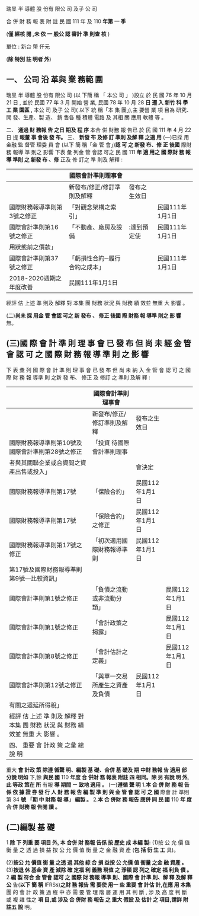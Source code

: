 
瑞昱 半 導體 股 份有 限公 司 及子 公 司

合 併 財 務 報 表 附 註 民 國 111 年 及 110 **年第 一 季**

(**僅 經核 閱 ,未 依 一 般公 認 審計 準 則查 核** ) 

單位 : 新台 幣 仟元

(**除 特別 註 明者 外**) 

## 一、 **公司 沿 革與 業 務範 圍**

瑞昱 半 導體 股 份有 限公 司 (以 下簡 稱 「 本公 司 」 )設立 於 民 國 76 年 10 月 21 日 , 並於 民國 77 年 3 月 開始 營 業, 民國 78 年 10 月 28 **日 遷 入 新竹 科 學工 業 園區 ,** 本公 司 及子 公 司( 以下 統 稱「本 集 團」),主 要營 業 項 目為 研究、開 發、生產、製 造、 銷 售各 種 積體 電路 及 其相 關 應用 軟體 等 。

二、 **通過 財 務報 告 之日 期及 程 序**
本合 併 財務 報 告已 於 民 國 111 年 4 月 22 日 提 **報董 事 會後 發 布。**
三、 **新發 布 及修 訂 準則 及解 釋 之適 用**
(一)已採 用 金融 監 督管 理委 員 會 (以下 簡 稱「金 管 會」)**認 可 之 新發 布、修 正 後國**
際財 務 報導 準 則之 影響 下表 彙 列金 管 會認 可之 民 國 111 **年 適 用之 國 際財 務 報導 準則 之 新發 布 、修** 正及 修 訂之 準 則及 解釋 :

|                             | 國際會計準則理事會            |              |                 |
|-----------------------------|-------------------------------|--------------|-----------------|
|                             | 新發布/修正/修訂準則及解釋    | 發布之生效日 |                 |
| 國際財務報導準則第3號之修正 | 「對觀念架構之索引」          |              | 民國111年1月1日 |
| 國際會計準則第16號之修正    | 「不動產、廠房及設備          | :達到預定使 | 民國111年1月1日 |
| 用狀態前之價款」            |                               |              |                 |
| 國際會計準則第37號之修正    | 「虧損性合約─履行合約之成本」 |              | 民國111年1月1日 |
| 2018-2020週期之年度改善     | 民國111年1月1日               |              |                 |

經評 估 上述 準 則及 解釋 對 本集 團 財務 狀況 與 財務 績 效並 無重 大 影響 。

(二)**尚未 採 用金 管 會認 可之 新 發布 、 修正 後國 際 財務 報 導準 則之 影 響**
無。

## (三)**國 際 會 計 準 則 理 事 會 已 發 布 但 尚 未 經 金 管 會 認 可 之 國 際 財 務 報 導 準 則 之 影** 響

下 表 彙 列 國 際 會 計 準 則 理 事 會 已 發 布 但 尚 未 納 入 金 管 會 認 可 之 國 際 財 務 報 導準 則 之新 發 布、 修正 及 修訂 之 準則 及解 釋 :

|                                                                                | 國際會計準則理事會             |                 |                 |
|--------------------------------------------------------------------------------|--------------------------------|-----------------|-----------------|
|                                                                                | 新發布/修正/修訂準則及解釋     | 發布之生效日    |                 |
| 國際財務報導準則第10號及國際會計準則第28號之修正                               | 「投資 待國際會計準則理事      |                 |                 |
| 者與其關聯企業或合資間之資產出售或投入」                                       |                                | 會決定          |                 |
| 國際財務報導準則第17號                                                         | 「保險合約」                   | 民國112年1月1日 |                 |
| 國際財務報導準則第17號                                                         | 「保險合約」之修正             | 民國112年1月1日 |                 |
| 國際財務報導準則第17號之修正                                                   | 「初次適用國際財務報導準則     | 民國112年1月1日 |                 |
| 第17號及國際財務報導準則第9號—比較資訊」                                       |                                |                 |                 |
| 國際會計準則第1號之修正                                                        | 「負債之流動或非流動分類」     |                 | 民國112年1月1日 |
| 國際會計準則第1號之修正                                                        | 「會計政策之揭露」             |                 | 民國112年1月1日 |
| 國際會計準則第8號之修正                                                        | 「會計估計之定義」             |                 | 民國112年1月1日 |
| 國際會計準則第12號之修正                                                       | 「與單一交易所產生之資產及負債 | 民國112年1月1日 |                 |
| 有關之遞延所得稅」                                                             |                                |                 |                 |
| 經評 估 上述 準 則及 解釋 對 本集 團 財務 狀況 與 財務 績 效並 無重 大 影響 。 |                                |                 |                 |
| 四、 重要 會 計政 策 之彙 總說 明                                              |                                |                 |                 |

重大 **會 計政 策 除遵 循聲 明、編製 基 礎、合併 基 礎及 期 中財 務報 告 適用 部 分說 明如**
下,餘 **與民 國** 110 **年度 合 併財 務 報表 附註 四 相同。除 另 有說 明 外,此 等政 策在 所**
有報 **導 期間 ㄧ 致地 適用 。** (一)**遵循 聲 明**
1.**本 合 併 財 務 報 告 係 依 據 證 券 發 行 人 財 務 報 告 編 製 準 則 與 金 管 會 認 可 之 國**
際會 計 準則 第 34 **號 「期 中 財務 報 導」 編製 。**
2.**本 合 併財 務 報告 應併 同 民 國** 110 **年 度合 併 財務 報 告閱 讀 。**

## (二)**編製 基 礎**

1.**除 下 列重 要 項目 外, 本 合併 財 務報 告係 按 歷史 成 本編 製:**
(1)按 公 允 價 值 衡 量 之 透 過 損 益 按 公 允 價 值 衡 量 之 金 融 資 產 (**包 括 衍 生 工**
具)。

(2)**按公 允 價值 衡 量 之透 過 其他 綜 合 損 益按 公 允價 值 衡量 之金 融 資產 。** (3)**按退 休 基金 資 產 減除 確 定福 利 義務 現值 之 淨額 認 列之 確定 福 利負 債 。**
2.**編 製 符合 金 管會 認可 之 國際 財 務報 導準 則、國際 會 計準 則、解 釋 及解 釋 公**
告(**以下 簡 稱** IFRSs)**之財 務 報告 需 要使 用一 些 重要 會 計估 計,在應 用 本集** 團 的 會 計 政 策 過 程 中 亦 需 要 管 理 階 層 運 用 其 判 斷 , 涉 及 高 度 判 斷 或 複 雜 性之 **項 目,或 涉及 合 併財 務 報告 之 重大 假設 及 估計 之 項目,請詳 附 註五 說** 明。